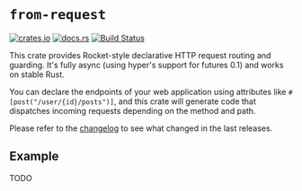 # `from-request`

[![crates.io](https://img.shields.io/crates/v/from-request.svg)](https://crates.io/crates/from-request)
[![docs.rs](https://docs.rs/from-request/badge.svg)](https://docs.rs/from-request/)
[![Build Status](https://travis-ci.org/1aim/from-request.svg?branch=master)](https://travis-ci.org/1aim/from-request)

This crate provides Rocket-style declarative HTTP request routing and guarding.
It's fully async (using hyper's support for futures 0.1) and works on stable
Rust.

You can declare the endpoints of your web application using attributes like
`#[post("/user/{id}/posts")]`, and this crate will generate code that dispatches
incoming requests depending on the method and path.

Please refer to the [changelog](CHANGELOG.md) to see what changed in the last
releases.

## Example

TODO
